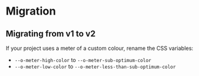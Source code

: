 # Migration

## Migrating from v1 to v2

If your project uses a meter of a custom colour, rename the CSS variables:
- `--o-meter-high-color` to `--o-meter-sub-optimum-color`
- `--o-meter-low-color` to `--o-meter-less-than-sub-optimum-color`
